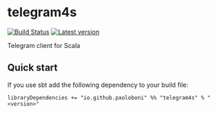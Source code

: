 # telegram4s

[![Build Status](https://travis-ci.com/paoloboni/telegram4s.svg?branch=master)](https://travis-ci.com/paoloboni/telegram4s)
[![Latest version](https://img.shields.io/maven-central/v/io.github.paoloboni/telegram4s_2.12.svg)](https://search.maven.org/artifact/io.github.paoloboni/telegram4s_2.12)

Telegram client for Scala

## Quick start

If you use sbt add the following dependency to your build file:

```sbtshell
libraryDependencies += "io.github.paoloboni" %% "telegram4s" % "<version>"
```
